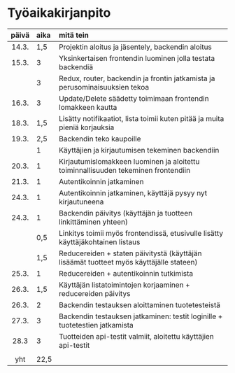 # Työaikakirjanpito

| päivä | aika | mitä tein  |
| :----:|:-----| :-----|
| 14.3. | 1,5    | Projektin aloitus ja jäsentely, backendin aloitus |
| 15.3. | 3    | Yksinkertaisen frontendin luominen jolla testata backendiä |
|       | 3    | Redux, router, backendin ja frontin jatkamista ja perusominaisuuksien tekoa |
| 16.3. | 3    | Update/Delete säädetty toimimaan frontendin lomakkeen kautta | 
| 18.3. | 1,5    | Lisätty notifikaatiot, lista toimii kuten pitää ja muita pieniä korjauksia | 
| 19.3. | 2,5    | Backendin teko kaupoille | 
|       | 1    | Käyttäjien ja kirjautumisen tekeminen backendiin | 
| 20.3. | 1    | Kirjautumislomakkeen luominen ja aloitettu toiminnallisuuden tekeminen frontendiin |
| 21.3. | 1    | Autentikoinnin jatkaminen |
| 24.3. | 1 | Autentikoinnin jatkaminen, käyttäjä pysyy nyt kirjautuneena |
| 24.3. | 1 | Backendin päivitys (käyttäjän ja tuotteen linkittäminen yhteen) | 
| | 0,5 | Linkitys toimii myös frontendissä, etusivulle lisätty käyttäjäkohtainen listaus |
| | 1,5 | Reducereiden + staten päivitystä (käyttäjän lisäämät tuotteet myös käyttäjälle stateen) |
| 25.3. | 1 | Reducereiden + autentikoinnin tutkimista |
| 26.3. | 1,5 | Käyttäjän listatoimintojen korjaaminen + reducereiden päivitys |
| 26.3. | 2 | Backendin testauksen aloittaminen tuotetesteistä |
| 27.3. | 3 | Backendin testauksen jatkaminen: testit loginille + tuotetestien jatkamista |
| 28.3 | 3 | Tuotteiden api-testit valmiit, aloitettu käyttäjien api-testit |
||||
| yht   | 22,5   | | 